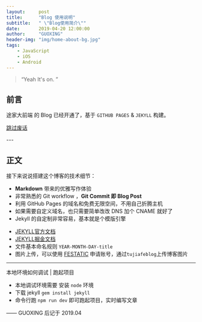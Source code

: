 ```yaml
---
layout:     post
title:      "Blog 使用说明"
subtitle:   " \"Blog使用简介\""
date:       2019-04-20 12:00:00
author:     "GUOXING"
header-img: "img/home-about-bg.jpg"
tags:
    - JavaScript
    - iOS
    - Android
---
```


> “Yeah It's on. ”


## 前言

途家大前端 的 Blog 已经开通了，基于 `GITHUB PAGES` &  `JEKYLL` 构建。


[跳过废话 ](#build)


<p id = "build"></p>
---

## 正文

接下来说说搭建这个博客的技术细节：

* **Markdown** 带来的优雅写作体验
* 非常熟悉的 Git workflow ，**Git Commit 即 Blog Post**
* 利用 GitHub Pages 的域名和免费无限空间，不用自己折腾主机
* 如果需要自定义域名，也只需要简单改改 DNS 加个 CNAME 就好了
* Jekyll 的自定制非常容易，基本就是个模版引擎
- [JEKYLL官方文档](http://jekyllcn.com/docs/home/)
- [JEKYLL掘金文档](https://juejin.im/post/5b235a1cf265da597568a97d)
- 文件基本命名规则 `YEAR-MONTH-DAY-title`
- 图片上传，可以使用 [FESTATIC](http://festatic.corp.tujia.com/file) 申请账号，通过`tujiafeblog`上传博客图片

---
本地环境如何调试 | 跑起项目

* 本地调试环境需要 安装 `node` 环境
* 下载 jekyll `gem install jekyll`
* 命令行跑 `npm run dev` 即可跑起项目，实时编写文章

—— GUOXING 后记于 2019.04
